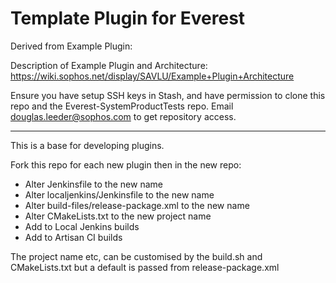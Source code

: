 # Template Plugin for Everest

Derived from Example Plugin:

Description of Example Plugin and Architecture: https://wiki.sophos.net/display/SAVLU/Example+Plugin+Architecture

Ensure you have setup SSH keys in Stash, and have permission to clone this repo and the Everest-SystemProductTests repo.
Email douglas.leeder@sophos.com to get repository access.

----

This is a base for developing plugins.

Fork this repo for each new plugin then in the new repo:

* Alter Jenkinsfile to the new name
* Alter localjenkins/Jenkinsfile to the new name
* Alter build-files/release-package.xml to the new name
* Alter CMakeLists.txt to the new project name
* Add to Local Jenkins builds
* Add to Artisan CI builds

The project name etc, can be customised by the build.sh and CMakeLists.txt
but a default is passed from release-package.xml

